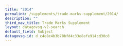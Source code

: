 ```yaml
---
title: "2014"
permalink: /supplements/trade-marks-supplement/2014/
description: ""
third_nav_title: Trade Marks Supplement
layout: datagovsg-v2-search
default_field: Subject
datagovsg-id: d_c4e8c4b3b78bfd4c33e8efe914cd30c8
---
```

